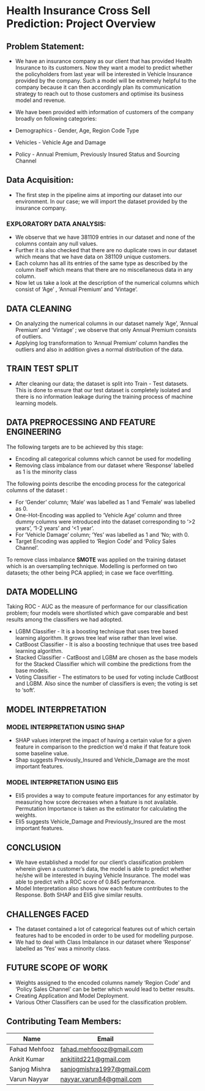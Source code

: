 # Health Insurance Cross Sell Prediction: Project Overview

## Problem Statement: 

* We have an insurance company as our client that has provided Health Insurance to its customers. Now they want a model to predict whether the policyholders from last year will be interested in Vehicle Insurance provided by the company. Such a model will be extremely helpful to the company because it can then accordingly plan its communication strategy to reach out to those customers and optimise its business model and revenue.
* We have been provided with information of customers of the company broadly on following categories:

* Demographics  -  Gender, Age, Region Code Type
* Vehicles -  Vehicle Age and Damage
* Policy - Annual Premium, Previously Insured Status and Sourcing Channel

## Data Acquisition:
* The first step in the pipeline aims at importing our dataset into our environment. In our case; we will import the dataset provided by the insurance company.

### EXPLORATORY DATA ANALYSIS:

* We observe that we have 381109 entries in our dataset and none of the columns contain any null values.
* Further it is also checked that there are no duplicate rows in our dataset which means that we have data on 381109 unique customers.
* Each column has all its entries of the same type as described by the column itself which means that there are no miscellaneous data in any column.
* Now let us take a look at the description of the numerical columns which consist of ‘Age’ , ‘Annual Premium’ and ‘Vintage’.

##   DATA CLEANING
*  On analyzing the numerical columns in our dataset namely ‘Age’, ‘Annual Premium’ and    ‘Vintage’ ; we observe that only Annual Premium consists of outliers.
* Applying log transformation to ‘Annual Premium’ column handles the outliers and also in addition gives a normal distribution of the data.


## TRAIN TEST SPLIT

* After cleaning our data; the dataset is split into Train - Test datasets. This is done to ensure that our test dataset is completely isolated and there is no information leakage during the training process of  machine learning models.


## DATA PREPROCESSING AND FEATURE ENGINEERING

The following targets are to be achieved by this stage:
* Encoding all categorical columns which cannot be used for modelling
* Removing class imbalance from our dataset where ‘Response’  labelled as 1 is the minority class  


The following points describe the encoding process for the categorical  columns of the dataset :

* For ‘Gender’ column; ‘Male’ was labelled as 1 and ‘Female’ was labelled as 0.
* One-Hot-Encoding was applied to ‘Vehicle Age’ column and three dummy columns were introduced into the dataset corresponding to ‘>2 years’, ‘1-2 years’ and ‘<1 year’.
* For ‘Vehicle Damage’ column; ‘Yes’ was labelled as 1 and ‘No; with 0.
* Target Encoding was applied to ‘Region Code’ and ‘Policy Sales Channel’. 

To remove class imbalance **SMOTE** was applied on the training dataset which is an oversampling technique. 
Modelling is performed on two datasets; the other being PCA applied; in case we face overfitting. 

## DATA MODELLING

Taking ROC - AUC as the measure of performance for our classification problem; four models were shortlisted which gave comparable and best results among the classifiers we had adopted.

* LGBM Classifier - It is a boosting technique that uses tree based learning algorithm. It grows tree leaf wise rather than level wise.
* CatBoost Classifier - It is also a boosting technique that uses tree based learning algorithm.
* Stacked Classifier - CatBoost and LGBM are chosen as the base models for the Stacked Classifier which will combine the predictions from the base models.
* Voting Classifier - The estimators to be used for voting include CatBoost and LGBM. Also since the number of classifiers is even; the voting is set to ‘soft’.

## MODEL INTERPRETATION

### MODEL INTERPRETATION USING SHAP
* SHAP values  interpret the impact of having a certain value for a given feature in comparison to the prediction we'd make if that feature took some baseline value.
* Shap suggests Previously_Insured and Vehicle_Damage are the most important features.

### MODEL INTERPRETATION USING Eli5
* Eli5 provides a way to compute feature importances for any estimator by measuring how score decreases when a feature is not available. Permutation Importance is taken as the estimator for calculating the weights.
* Eli5 suggests Vehicle_Damage and Previously_Insured are the most important features.


## CONCLUSION

* We have established a model for our client’s classification problem wherein given a customer’s data, the model is able to predict whether he/she will be interested in buying Vehicle Insurance. The model was able to predict with a ROC score of 0.845 performance.
* Model Interpretation also shows how each feature contributes to the Response. Both SHAP and Eli5 give similar results.


## CHALLENGES FACED

* The dataset contained a lot of categorical features out of which certain features had to be encoded in order to be used for modelling purpose.
* We had to deal with Class Imbalance in our dataset where ‘Response’ labelled as ‘Yes’ was a minority class.


## FUTURE SCOPE OF WORK


* Weights assigned to the encoded columns namely ‘Region Code’ and ‘Policy Sales Channel’ can be better which would lead to better results.
* Creating Application and Model Deployment.
* Various Other Classifiers can be used for the classification problem.

## Contributing Team Members:

|Name     |  Email   | 
|---------|-----------------|
|Fahad Mehfooz |     fahad.mehfoooz@gmail.com     |
|Ankit Kumar   |    ankitiitd221@gmail.com        |
|Sanjog Mishra|    sanjogmishra1997@gmail.com    |
|Varun Nayyar  |    nayyar.varun84@gmail.com      |
